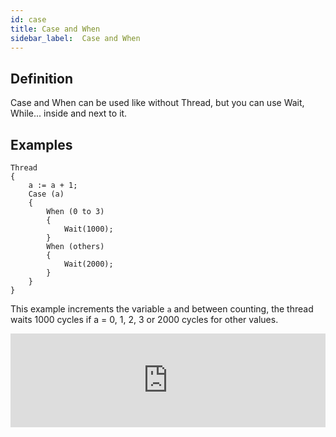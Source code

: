 ```yaml
---
id: case
title: Case and When
sidebar_label:  Case and When
---
```


## Definition

Case and When can be used like without Thread, but you can use Wait, While... inside and next to it. 

## Examples

```vhdp
Thread 
{ 
	a := a + 1;
	Case (a) 
	{ 
		When (0 to 3) 
		{ 
			Wait(1000); 
		} 
		When (others) 
		{ 
			Wait(2000); 
		}
	} 
}
```
This example increments the variable `a` and between counting, the thread waits 1000 cycles if a = 0, 1, 2, 3 or 2000 cycles for other values.

<div class="fluidMedia"><iframe id="ytplayer" type="text/html" width="100%" src="https://www.youtube.com/embed/cODE2Xrxu6M?autoplay=0&origin=http://vhdplus.com" frameborder="0" allowFullScreen></iframe></div>
